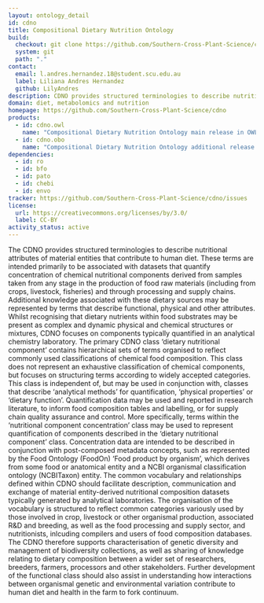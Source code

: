 ```yaml
---
layout: ontology_detail
id: cdno
title: Compositional Dietary Nutrition Ontology
build:
  checkout: git clone https://github.com/Southern-Cross-Plant-Science/cdno.git
  system: git
  path: "."
contact:
  email: l.andres.hernandez.18@student.scu.edu.au
  label: Liliana Andres Hernandez
  github: LilyAndres
description: CDNO provides structured terminologies to describe nutritional attributes of material entities that contribute to human diet.
domain: diet, metabolomics and nutrition
homepage: https://github.com/Southern-Cross-Plant-Science/cdno
products:
  - id: cdno.owl
    name: "Compositional Dietary Nutrition Ontology main release in OWL format"
  - id: cdno.obo
    name: "Compositional Dietary Nutrition Ontology additional release in OBO format"
dependencies:
  - id: ro
  - id: bfo
  - id: pato
  - id: chebi
  - id: envo
tracker: https://github.com/Southern-Cross-Plant-Science/cdno/issues
license:
  url: https://creativecommons.org/licenses/by/3.0/
  label: CC-BY
activity_status: active
---
```


The CDNO provides structured terminologies to describe nutritional attributes of material entities that contribute to human diet. These terms are intended primarily to be associated with datasets that quantify concentration of chemical nutritional components derived from samples taken from any stage in the production of food raw materials (including from crops, livestock, fisheries) and through processing and supply chains. Additional knowledge associated with these dietary sources may be represented by terms that describe functional, physical and other attributes. 
Whilst recognising that dietary nutrients within food substrates may be present as complex and dynamic physical and chemical structures or mixtures, CDNO focuses on components typically quantified in an analytical chemistry laboratory. The primary CDNO class ‘dietary nutritional component’ contains hierarchical sets of terms organised to reflect commonly used classifications of chemical food composition. This class does not represent an exhaustive classification of chemical components, but focuses on structuring terms according to widely accepted categories. This class is independent of, but may be used in conjunction with, classes that describe ‘analytical methods’ for quantification, ‘physical properties’ or ‘dietary function’. Quantification data may be used and reported in research literature, to inform food composition tables and labelling, or for supply chain quality assurance and control. 
More specifically, terms within the ‘nutritional component concentration’ class may be used to represent quantification of components described in the ‘dietary nutritional component’ class. Concentration data are intended to be described in conjunction with post-composed metadata concepts, such as represented by the Food Ontology (FoodOn) ‘Food product by organism’, which derives from some food or anatomical entity and a NCBI organismal classification ontology (NCBITaxon) entity. 
The common vocabulary and relationships defined within CDNO should facilitate description, communication and exchange of material entity-derived nutritional composition datasets typically generated by analytical laboratories. The organisation of the vocabulary is structured to reflect common categories variously used by those involved in crop, livestock or other organismal production, associated R&D and breeding, as well as the food processing and supply sector, and nutritionists, inlcuding compilers and users of food composition databases. The CDNO therefore supports characterisation of genetic diversity and management of biodiversity collections, as well as sharing of knowledge relating to dietary composition between a wider set of researchers, breeders, farmers, processors and other stakeholders. Further development of the functional class should also assist in understanding how interactions between organismal genetic and environmental variation contribute to human diet and health in the farm to fork continuum.

